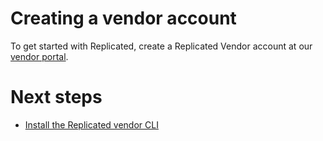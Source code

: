 # Creating a vendor account

To get started with Replicated, create a Replicated Vendor account at our [vendor portal](https://vendor.replicated.com).

# Next steps

* [Install the Replicated vendor CLI](vendor-cli-installing)
